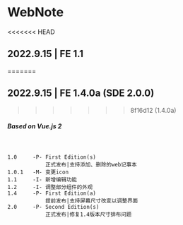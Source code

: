 # WebNote
<<<<<<< HEAD
## 2022.9.15 | FE 1.1
=======
## 2022.9.15 | FE 1.4.0a (SDE 2.0.0)
>>>>>>> 8f16d12 (1.4.0a)
##### Based on Vue.js 2
<br>

```
1.0     -P- First Edition(s)
            正式发布|支持添加、删除的web记事本
1.0.1   -M- 变更icon
1.1     -I- 新增编辑功能
1.2     -I- 调整部分组件的外观
1.4     -P- First Edition(a)
            提前发布|支持屏幕尺寸改变以调整界面
2.0     -P- Second Edition(s)
            正式发布|修复1.4版本尺寸排布问题
```
